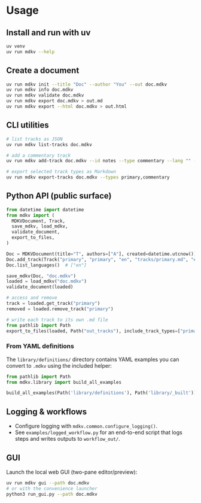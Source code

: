 # Usage

## Install and run with uv

```bash
uv venv
uv run mdkv --help
```

## Create a document

```bash
uv run mdkv init --title "Doc" --author "You" --out doc.mdkv
uv run mdkv info doc.mdkv
uv run mdkv validate doc.mdkv
uv run mdkv export doc.mdkv > out.md
uv run mdkv export --html doc.mdkv > out.html
```

## CLI utilities

```bash
# list tracks as JSON
uv run mdkv list-tracks doc.mdkv

# add a commentary track
uv run mdkv add-track doc.mdkv --id notes --type commentary --lang "" --content "Note"

# export selected track types as Markdown
uv run mdkv export-tracks doc.mdkv --types primary,commentary
```

## Python API (public surface)

```python
from datetime import datetime
from mdkv import (
  MDKVDocument, Track,
  save_mdkv, load_mdkv,
  validate_document,
  export_to_files,
)

Doc = MDKVDocument(title="T", authors=["A"], created=datetime.utcnow())
Doc.add_track(Track("primary", "primary", "en", "tracks/primary.md", "# Title\n\nText"))
Doc.list_languages()  # ["en"]

save_mdkv(Doc, "doc.mdkv")
loaded = load_mdkv("doc.mdkv")
validate_document(loaded)

# access and remove
track = loaded.get_track("primary")
removed = loaded.remove_track("primary")

# write each track to its own .md file
from pathlib import Path
export_to_files(loaded, Path("out_tracks"), include_track_types=["primary", "commentary"])
```

### From YAML definitions

The `library/definitions/` directory contains YAML examples you can convert to `.mdkv` using the included helper:

```python
from pathlib import Path
from mdkv.library import build_all_examples

build_all_examples(Path('library/definitions'), Path('library/_built'))
```

## Logging & workflows

- Configure logging with `mdkv.common.configure_logging()`.
- See `examples/logged_workflow.py` for an end-to-end script that logs steps and writes outputs to `workflow_out/`.

## GUI

Launch the local web GUI (two-pane editor/preview):

```bash
uv run mdkv gui --path doc.mdkv
# or with the convenience launcher
python3 run_gui.py --path doc.mdkv
```
